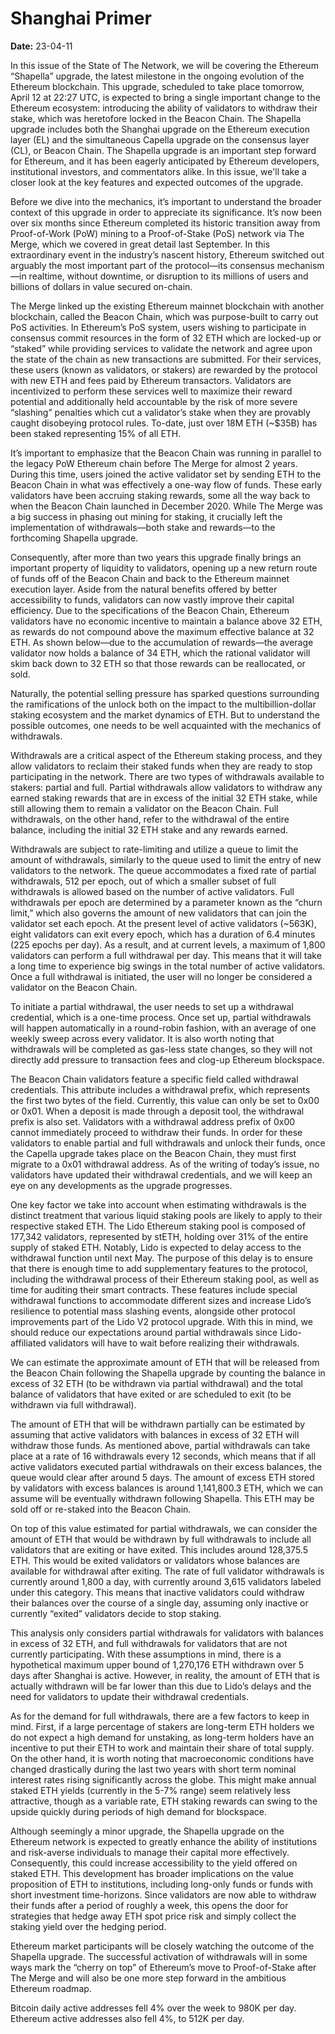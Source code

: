 # Shanghai Primer

**Date:** 23-04-11

In this issue of the State of The Network, we will be covering the Ethereum “Shapella” upgrade, the latest milestone in the ongoing evolution of the Ethereum blockchain. This upgrade, scheduled to take place tomorrow, April 12 at 22:27 UTC, is expected to bring a single important change to the Ethereum ecosystem: introducing the ability of validators to withdraw their stake, which was heretofore locked in the Beacon Chain. The Shapella upgrade includes both the Shanghai upgrade on the Ethereum execution layer (EL) and the simultaneous Capella upgrade on the consensus layer (CL), or Beacon Chain. The Shapella upgrade is an important step forward for Ethereum, and it has been eagerly anticipated by Ethereum developers, institutional investors, and commentators alike. In this issue, we'll take a closer look at the key features and expected outcomes of the upgrade.

Before we dive into the mechanics, it’s important to understand the broader context of this upgrade in order to appreciate its significance. It’s now been over six months since Ethereum completed its historic transition away from Proof-of-Work (PoW) mining to a Proof-of-Stake (PoS) network via The Merge, which we covered in great detail last September. In this extraordinary event in the industry’s nascent history, Ethereum switched out arguably the most important part of the protocol—its consensus mechanism—in realtime, without downtime, or disruption to its millions of users and billions of dollars in value secured on-chain.

The Merge linked up the existing Ethereum mainnet blockchain with another blockchain, called the Beacon Chain, which was purpose-built to carry out PoS activities. In Ethereum’s PoS system, users wishing to participate in consensus commit resources in the form of 32 ETH which are locked-up or “staked” while providing services to validate the network and agree upon the state of the chain as new transactions are submitted. For their services, these users (known as validators, or stakers) are rewarded by the protocol with new ETH and fees paid by Ethereum transactors. Validators are incentivized to perform these services well to maximize their reward potential and additionally held accountable by the risk of more severe “slashing” penalties which cut a validator’s stake when they are provably caught disobeying protocol rules. To-date, just over 18M ETH (~$35B) has been staked representing 15% of all ETH.

It’s important to emphasize that the Beacon Chain was running in parallel to the legacy PoW Ethereum chain before The Merge for almost 2 years. During this time, users joined the active validator set by sending ETH to the Beacon Chain in what was effectively a one-way flow of funds. These early validators have been accruing staking rewards, some all the way back to when the Beacon Chain launched in December 2020. While The Merge was a big success in phasing out mining for staking, it crucially left the implementation of withdrawals—both stake and rewards—to the forthcoming Shapella upgrade.

Consequently, after more than two years this upgrade finally brings an important property of liquidity to validators, opening up a new return route of funds off of the Beacon Chain and back to the Ethereum mainnet execution layer. Aside from the natural benefits offered by better accessibility to funds, validators can now vastly improve their capital efficiency. Due to the specifications of the Beacon Chain, Ethereum validators have no economic incentive to maintain a balance above 32 ETH, as rewards do not compound above the maximum effective balance at 32 ETH. As shown below—due to the accumulation of rewards—the average validator now holds a balance of 34 ETH, which the rational validator will skim back down to 32 ETH so that those rewards can be reallocated, or sold.

Naturally, the potential selling pressure has sparked questions surrounding the ramifications of the unlock both on the impact to the multibillion-dollar staking ecosystem and the market dynamics of ETH. But to understand the possible outcomes, one needs to be well acquainted with the mechanics of withdrawals.

Withdrawals are a critical aspect of the Ethereum staking process, and they allow validators to reclaim their staked funds when they are ready to stop participating in the network. There are two types of withdrawals available to stakers: partial and full. Partial withdrawals allow validators to withdraw any earned staking rewards that are in excess of the initial 32 ETH stake, while still allowing them to remain a validator on the Beacon Chain. Full withdrawals, on the other hand, refer to the withdrawal of the entire balance, including the initial 32 ETH stake and any rewards earned.

Withdrawals are subject to rate-limiting and utilize a queue to limit the amount of withdrawals, similarly to the queue used to limit the entry of new validators to the network. The queue accommodates a fixed rate of partial withdrawals, 512 per epoch, out of which a smaller subset of full withdrawals is allowed based on the number of active validators. Full withdrawals per epoch are determined by a parameter known as the “churn limit,” which also governs the amount of new validators that can join the validator set each epoch. At the present level of active validators (~563K), eight validators can exit every epoch, which has a duration of 6.4 minutes (225 epochs per day). As a result, and at current levels, a maximum of 1,800 validators can perform a full withdrawal per day. This means that it will take a long time to experience big swings in the total number of active validators. Once a full withdrawal is initiated, the user will no longer be considered a validator on the Beacon Chain.

To initiate a partial withdrawal, the user needs to set up a withdrawal credential, which is a one-time process. Once set up, partial withdrawals will happen automatically in a round-robin fashion, with an average of one weekly sweep across every validator. It is also worth noting that withdrawals will be completed as gas-less state changes, so they will not directly add pressure to transaction fees and clog-up Ethereum blockspace.

The Beacon Chain validators feature a specific field called withdrawal credentials. This attribute includes a withdrawal prefix, which represents the first two bytes of the field. Currently, this value can only be set to 0x00 or 0x01. When a deposit is made through a deposit tool, the withdrawal prefix is also set. Validators with a withdrawal address prefix of 0x00 cannot immediately proceed to withdraw their funds. In order for these validators to enable partial and full withdrawals and unlock their funds, once the Capella upgrade takes place on the Beacon Chain, they must first migrate to a 0x01 withdrawal address. As of the writing of today’s issue, no validators have updated their withdrawal credentials, and we will keep an eye on any developments as the upgrade progresses.

One key factor we take into account when estimating withdrawals is the distinct treatment that various liquid staking pools are likely to apply to their respective staked ETH. The Lido Ethereum staking pool is composed of 177,342 validators, represented by stETH, holding over 31% of the entire supply of staked ETH. Notably, Lido is expected to delay access to the withdrawal function until next May. The purpose of this delay is to ensure that there is enough time to add supplementary features to the protocol, including the withdrawal process of their Ethereum staking pool, as well as time for auditing their smart contracts. These features include special withdrawal functions to accommodate different sizes and increase Lido’s resilience to potential mass slashing events, alongside other protocol improvements part of the Lido V2 protocol upgrade. With this in mind, we should reduce our expectations around partial withdrawals since Lido-affiliated validators will have to wait before realizing their withdrawals.

We can estimate the approximate amount of ETH that will be released from the Beacon Chain following the Shapella upgrade by counting the balance in excess of 32 ETH (to be withdrawn via partial withdrawal) and the total balance of validators that have exited or are scheduled to exit (to be withdrawn via full withdrawal).

The amount of ETH that will be withdrawn partially can be estimated by assuming that active validators with balances in excess of 32 ETH will withdraw those funds. As mentioned above, partial withdrawals can take place at a rate of 16 withdrawals every 12 seconds, which means that if all active validators executed partial withdrawals on their excess balances, the queue would clear after around 5 days. The amount of excess ETH stored by validators with excess balances is around 1,141,800.3 ETH, which we can assume will be eventually withdrawn following Shapella. This ETH may be sold off or re-staked into the Beacon Chain.

On top of this value estimated for partial withdrawals, we can consider the amount of ETH that would be withdrawn by full withdrawals to include all validators that are exiting or have exited. This includes around 128,375.5 ETH. This would be exited validators or validators whose balances are available for withdrawal after exiting. The rate of full validator withdrawals is currently around 1,800 a day, with currently around 3,615 validators labeled under this category. This means that inactive validators could withdraw their balances over the course of a single day, assuming only inactive or currently “exited” validators decide to stop staking.

This analysis only considers partial withdrawals for validators with balances in excess of 32 ETH, and full withdrawals for validators that are not currently participating. With these assumptions in mind, there is a hypothetical maximum upper bound of 1,270,176 ETH withdrawn over 5 days after Shanghai is active. However, in reality, the amount of ETH that is actually withdrawn will be far lower than this due to Lido’s delays and the need for validators to update their withdrawal credentials.

As for the demand for full withdrawals, there are a few factors to keep in mind. First, if a large percentage of stakers are long-term ETH holders we do not expect a high demand for unstaking, as long-term holders have an incentive to put their ETH to work and maintain their share of total supply. On the other hand, it is worth noting that macroeconomic conditions have changed drastically during the last two years with short term nominal interest rates rising significantly across the globe. This might make annual staked ETH yields (currently in the 5-7% range) seem relatively less attractive, though as a variable rate, ETH staking rewards can swing to the upside quickly during periods of high demand for blockspace.

Although seemingly a minor upgrade, the Shapella upgrade on the Ethereum network is expected to greatly enhance the ability of institutions and risk-averse individuals to manage their capital more effectively. Consequently, this could increase accessibility to the yield offered on staked ETH. This development has broader implications on the value proposition of ETH to institutions, including long-only funds or funds with short investment time-horizons. Since validators are now able to withdraw their funds after a period of roughly a week, this opens the door for strategies that hedge away ETH spot price risk and simply collect the staking yield over the hedging period.

Ethereum market participants will be closely watching the outcome of the Shapella upgrade. The successful activation of withdrawals will in some ways mark the “cherry on top” of Ethereum’s move to Proof-of-Stake after The Merge and will also be one more step forward in the ambitious Ethereum roadmap.

Bitcoin daily active addresses fell 4% over the week to 980K per day. Ethereum active addresses also fell 4%, to 512K per day.